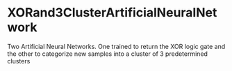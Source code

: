 # XORand3ClusterArtificialNeuralNetwork
Two Artificial Neural Networks. One trained to return the XOR logic gate and the other to categorize new samples into a cluster of 3 predetermined clusters
